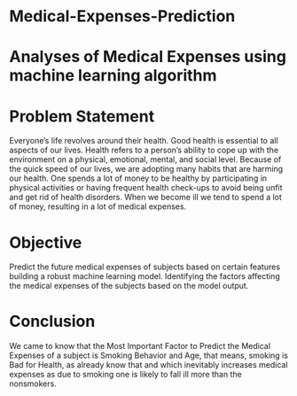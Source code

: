 # Medical-Expenses-Prediction
# Analyses of Medical Expenses using machine learning algorithm
# Problem Statement
Everyone’s life revolves around their health. Good health is essential to all aspects of our lives. Health refers to a person’s ability to cope up with the environment on a physical, emotional, mental, and social level. Because of the quick speed of our lives, we are adopting many habits that are harming our health. One spends a lot of money to be healthy by participating in physical activities or having frequent health check-ups to avoid being unfit and get rid of health disorders. When we become ill we tend to spend a lot of money, resulting in a lot of medical expenses.

# Objective
Predict the future medical expenses of subjects based on certain features building a robust machine learning model.
Identifying the factors affecting the medical expenses of the subjects based on the model output.

# Conclusion
We came to know that the Most Important Factor to Predict the Medical Expenses of a subject is Smoking Behavior and Age, that means, smoking is Bad for Health, as already know that and which inevitably increases medical expenses as due to smoking one is likely to fall ill more than the nonsmokers.
